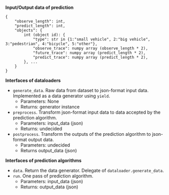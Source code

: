 
**Input/Output data of prediction**

```(json)
{
    "observe_length": int,
    "predict_length": int,
    "objects": {
        int (object id): {
            "type": str in {1:"small vehicle", 2:"big vehicle", 3:"pedestrian", 4:"bicycle", 5:"other"},
            "observe_trace": numpy array (observe_length * 2),
            "future_trace": numpy array (predict_length * 2),
            "predict_trace": numpy array (predict_length * 2),
        }, ...
    }
}
```

**Interfaces of dataloaders**

* `generate_data`. Raw data from dataset to json-format input data. Implemented as a data generator using `yield`.
    * Parameters: None
    * Returns: generator instance
* `preprocess`. Transform json-format input data to data accepted by the prediction algorithm.
    * Parameters: input_data (json)
    * Returns: undecided
* `postprocess`. Transform the outputs of the prediction algorithm to json-format output data.
    * Parameters: undecided
    * Returns output_data (json)


**Interfaces of prediction algorithms**

* `data`. Return the data generator. Delegate of `dataloader.generate_data`.
* `run`. One pass of prediction algorithm.
    * Parameters: input_data (json)
    * Returns: output_data (json)

